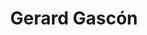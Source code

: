 ---
layout: main
title: "Gerard Gascón"
permalink: /
description: "Hi, I'm Gerard! A young self-taught game developer and this is my personal portfolio website."
---